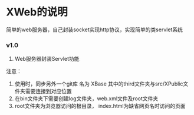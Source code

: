 # XWeb的说明

简单的web服务器，自己封装socket实现http协议，实现简单的类servlet系统

### v1.0

1. Web服务器封装Servlet功能

注意：
1. 使用时，同步另外一个git库 名为 XBase 其中的third文件夹与src/XPublic文件夹需要连接到对应位置
2. 在bin文件夹下需要创建log文件夹，web.xml文件及root文件夹
3. root文件夹为浏览器访问的根目录， index.html为缺省网页名时访问的页面

